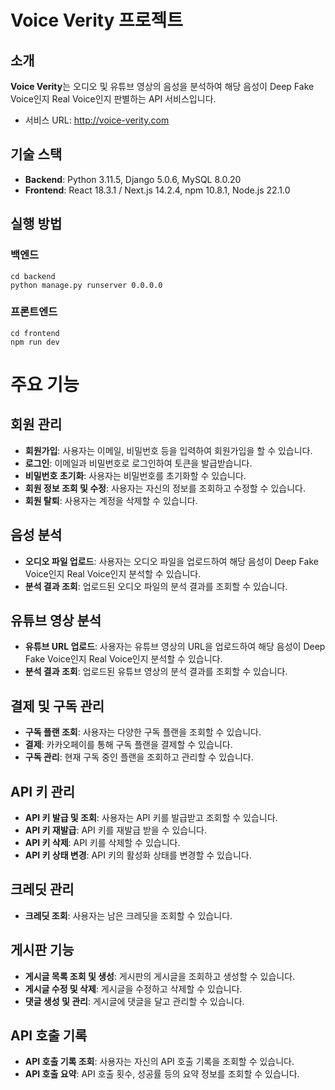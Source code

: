 # Voice Verity 프로젝트

## 소개
**Voice Verity**는 오디오 및 유튜브 영상의 음성을 분석하여 해당 음성이 Deep Fake Voice인지 Real Voice인지 판별하는 API 서비스입니다.
- 서비스 URL: http://voice-verity.com

## 기술 스택
- **Backend**: Python 3.11.5, Django 5.0.6, MySQL 8.0.20
- **Frontend**: React 18.3.1 / Next.js 14.2.4, npm 10.8.1, Node.js 22.1.0

## 실행 방법
### 백엔드
```
cd backend
python manage.py runserver 0.0.0.0
```

### 프론트엔드
```
cd frontend
npm run dev
```


# 주요 기능

## 회원 관리
- **회원가입**: 사용자는 이메일, 비밀번호 등을 입력하여 회원가입을 할 수 있습니다.
- **로그인**: 이메일과 비밀번호로 로그인하여 토큰을 발급받습니다.
- **비밀번호 초기화**: 사용자는 비밀번호를 초기화할 수 있습니다.
- **회원 정보 조회 및 수정**: 사용자는 자신의 정보를 조회하고 수정할 수 있습니다.
- **회원 탈퇴**: 사용자는 계정을 삭제할 수 있습니다.

## 음성 분석
- **오디오 파일 업로드**: 사용자는 오디오 파일을 업로드하여 해당 음성이 Deep Fake Voice인지 Real Voice인지 분석할 수 있습니다.
- **분석 결과 조회**: 업로드된 오디오 파일의 분석 결과를 조회할 수 있습니다.

## 유튜브 영상 분석
- **유튜브 URL 업로드**: 사용자는 유튜브 영상의 URL을 업로드하여 해당 음성이 Deep Fake Voice인지 Real Voice인지 분석할 수 있습니다.
- **분석 결과 조회**: 업로드된 유튜브 영상의 분석 결과를 조회할 수 있습니다.

## 결제 및 구독 관리
- **구독 플랜 조회**: 사용자는 다양한 구독 플랜을 조회할 수 있습니다.
- **결제**: 카카오페이를 통해 구독 플랜을 결제할 수 있습니다.
- **구독 관리**: 현재 구독 중인 플랜을 조회하고 관리할 수 있습니다.

## API 키 관리
- **API 키 발급 및 조회**: 사용자는 API 키를 발급받고 조회할 수 있습니다.
- **API 키 재발급**: API 키를 재발급 받을 수 있습니다.
- **API 키 삭제**: API 키를 삭제할 수 있습니다.
- **API 키 상태 변경**: API 키의 활성화 상태를 변경할 수 있습니다.

## 크레딧 관리
- **크레딧 조회**: 사용자는 남은 크레딧을 조회할 수 있습니다.

## 게시판 기능
- **게시글 목록 조회 및 생성**: 게시판의 게시글을 조회하고 생성할 수 있습니다.
- **게시글 수정 및 삭제**: 게시글을 수정하고 삭제할 수 있습니다.
- **댓글 생성 및 관리**: 게시글에 댓글을 달고 관리할 수 있습니다.

## API 호출 기록
- **API 호출 기록 조회**: 사용자는 자신의 API 호출 기록을 조회할 수 있습니다.
- **API 호출 요약**: API 호출 횟수, 성공률 등의 요약 정보를 조회할 수 있습니다.

